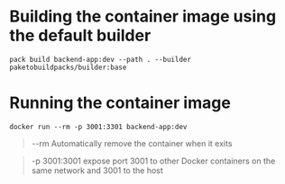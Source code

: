 # Building the container image using the default builder

```
pack build backend-app:dev --path . --builder paketobuildpacks/builder:base
```
# Running the container image

```
docker run --rm -p 3001:3301 backend-app:dev  
```

> --rm Automatically remove the container when it exits

> -p 3001:3001 expose port 3001 to other Docker containers on the same network and 3001 to the host
